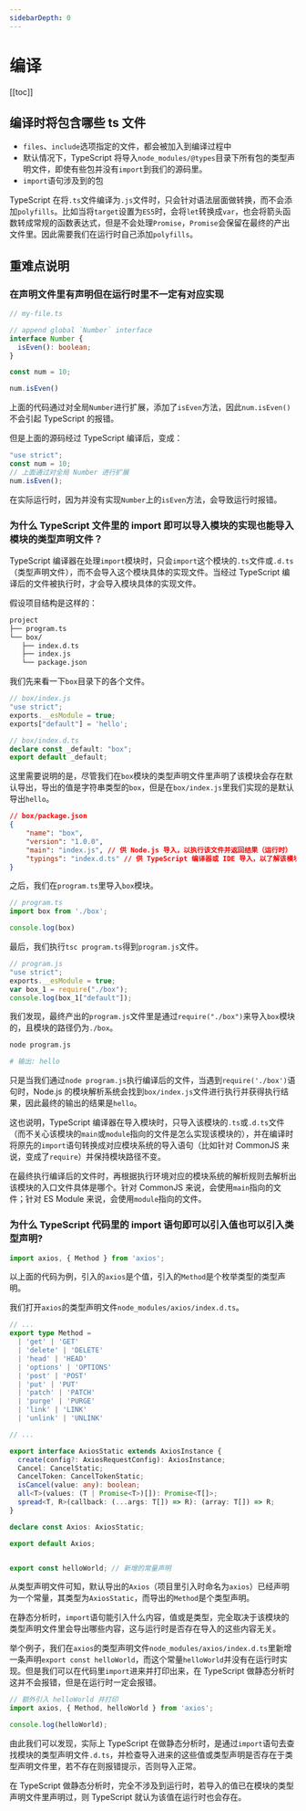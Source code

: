 ```yaml
---
sidebarDepth: 0
---
```


# 编译

[[toc]]

## 编译时将包含哪些 ts 文件

- `files`、`include`选项指定的文件，都会被加入到编译过程中
- 默认情况下，TypeScript 将导入`node_modules/@types`目录下所有包的类型声明文件，即使有些包并没有`import`到我们的源码里。
- `import`语句涉及到的包

TypeScript 在将`.ts`文件编译为`.js`文件时，只会针对语法层面做转换，而不会添加`polyfills`。比如当将`target`设置为`ES5`时，会将`let`转换成`var`，也会将箭头函数转成常规的函数表达式，但是不会处理`Promise`，`Promise`会保留在最终的产出文件里。因此需要我们在运行时自己添加`polyfills`。

## 重难点说明

### 在声明文件里有声明但在运行时里不一定有对应实现

```ts
// my-file.ts

// append global `Number` interface
interface Number {
  isEven(): boolean;
}

const num = 10;

num.isEven()
```

上面的代码通过对全局`Number`进行扩展，添加了`isEven`方法，因此`num.isEven()`不会引起 TypeScript 的报错。

但是上面的源码经过 TypeScript 编译后，变成：

```js
"use strict";
const num = 10;
// 上面通过对全局 Number 进行扩展
num.isEven();
```

在实际运行时，因为并没有实现`Number`上的`isEven`方法，会导致运行时报错。

### 为什么 TypeScript 文件里的 import 即可以导入模块的实现也能导入模块的类型声明文件？

TypeScript 编译器在处理`import`模块时，只会`import`这个模块的`.ts`文件或`.d.ts`（类型声明文件），而不会导入这个模块具体的实现文件。当经过 TypeScript 编译后的文件被执行时，才会导入模块具体的实现文件。

假设项目结构是这样的：

```txt
project
├── program.ts
└── box/
   ├── index.d.ts
   ├── index.js
   └── package.json
```

我们先来看一下`box`目录下的各个文件。

```js
// box/index.js
"use strict";
exports.__esModule = true;
exports["default"] = 'hello';
```

```ts
// box/index.d.ts
declare const _default: "box";
export default _default;
```

这里需要说明的是，尽管我们在`box`模块的类型声明文件里声明了该模块会存在默认导出，导出的值是字符串类型的`box`，但是在`box/index.js`里我们实现的是默认导出`hello`。

```json
// box/package.json
{
    "name": "box",
    "version": "1.0.0",
    "main": "index.js", // 供 Node.js 导入，以执行该文件并返回结果（运行时）
    "typings": "index.d.ts" // 供 TypeScript 编译器或 IDE 导入，以了解该模块的 API（静态分析）
}
```

之后，我们在`program.ts`里导入`box`模块。

```ts
// program.ts
import box from './box';

console.log(box)
```

最后，我们执行`tsc program.ts`得到`program.js`文件。

```js
// program.js
"use strict";
exports.__esModule = true;
var box_1 = require("./box");
console.log(box_1["default"]);
```

我们发现，最终产出的`program.js`文件里是通过`require("./box")`来导入`box`模块的，且模块的路径仍为`./box`。

```sh
node program.js

# 输出: hello
```

只是当我们通过`node program.js`执行编译后的文件，当遇到`require('./box')`语句时，Node.js 的模块解析系统会找到`box/index.js`文件进行执行并获得执行结果，因此最终的输出的结果是`hello`。

这也说明，TypeScript 编译器在导入模块时，只导入该模块的`.ts`或`.d.ts`文件（而不关心该模块的`main`或`module`指向的文件是怎么实现该模块的），并在编译时将原先的`import`语句转换成对应模块系统的导入语句（比如针对 CommonJS 来说，变成了`require`）并保持模块路径不变。

在最终执行编译后的文件时，再根据执行环境对应的模块系统的解析规则去解析出该模块的入口文件具体是哪个。针对 CommonJS 来说，会使用`main`指向的文件；针对 ES Module 来说，会使用`module`指向的文件。

### 为什么 TypeScript 代码里的 import 语句即可以引入值也可以引入类型声明?

```ts
import axios, { Method } from 'axios';
```

以上面的代码为例，引入的`axios`是个值，引入的`Method`是个枚举类型的类型声明。

我们打开`axios`的类型声明文件`node_modules/axios/index.d.ts`。

```ts
// ...
export type Method =
  | 'get' | 'GET'
  | 'delete' | 'DELETE'
  | 'head' | 'HEAD'
  | 'options' | 'OPTIONS'
  | 'post' | 'POST'
  | 'put' | 'PUT'
  | 'patch' | 'PATCH'
  | 'purge' | 'PURGE'
  | 'link' | 'LINK'
  | 'unlink' | 'UNLINK'

// ...

export interface AxiosStatic extends AxiosInstance {
  create(config?: AxiosRequestConfig): AxiosInstance;
  Cancel: CancelStatic;
  CancelToken: CancelTokenStatic;
  isCancel(value: any): boolean;
  all<T>(values: (T | Promise<T>)[]): Promise<T[]>;
  spread<T, R>(callback: (...args: T[]) => R): (array: T[]) => R;
}

declare const Axios: AxiosStatic;

export default Axios;


export const helloWorld; // 新增的常量声明
```

从类型声明文件可知，默认导出的`Axios`（项目里引入时命名为`axios`）已经声明为一个常量，其类型为`AxiosStatic`，而导出的`Method`是个类型声明。

在静态分析时，`import`语句能引入什么内容，值或是类型，完全取决于该模块的类型声明文件里会导出哪些内容，这与运行时是否存在导入的这些内容无关。

举个例子，我们在`axios`的类型声明文件`node_modules/axios/index.d.ts`里新增一条声明`export const helloWorld`，而这个常量`helloWorld`并没有在运行时实现。但是我们可以在代码里`import`进来并打印出来，在 TypeScript 做静态分析时这并不会报错，但是在运行时一定会报错。

```ts
// 额外引入 helloWorld 并打印
import axios, { Method, helloWorld } from 'axios';

console.log(helloWorld);
```

由此我们可以发现，实际上 TypeScript 在做静态分析时，是通过`import`语句去查找模块的类型声明文件`.d.ts`，并检查导入进来的这些值或类型声明是否存在于类型声明文件里，若不存在则报错提示，否则导入正常。

在 TypeScript 做静态分析时，完全不涉及到运行时，若导入的值已在模块的类型声明文件里声明过，则 TypeScript 就认为该值在运行时也会存在。
